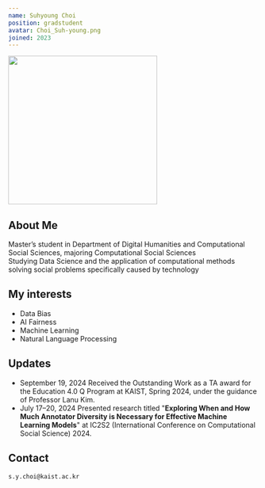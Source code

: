 ```yaml
---
name: Suhyoung Choi
position: gradstudent
avatar: Choi_Suh-young.png
joined: 2023
---
```


<img width="300" src="{{site.baseurl}}/images/people/{{page.avatar}}" onerror="this.src='{{site.baseurl}}/images/people/404.jpg';" data-action="zoom">

## About Me
Master’s student in Department of Digital Humanities and Computational Social Sciences, majoring Computational Social Sciences   
Studying Data Science and the application of computational methods solving social problems specifically caused by technology   

## My interests
* Data Bias
* AI Fairness
* Machine Learning
* Natural Language Processing

## Updates
* September 19, 2024
Received the Outstanding Work as a TA award for the Education 4.0 Q Program at KAIST, Spring 2024, under the guidance of Professor Lanu Kim.
* July 17–20, 2024
Presented research titled "**Exploring When and How Much Annotator Diversity is Necessary for Effective Machine Learning Models**" at IC2S2 (International Conference on Computational Social Science) 2024.

## Contact
<i class="fa fa-envelope-o"></i>  `s.y.choi@kaist.ac.kr`<br>
